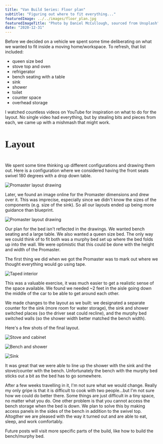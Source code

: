 ```yaml
---
title: "Van Build Series: Floor plan"
subtitle: "Figuring out where to fit everything..."
featuredImage: ../../images/floor_plan.jpg
featuredImageTitle: "Photo by Daniel McCullough, sourced from Unsplash"
date: "2020-12-31"
---
```


Before we decided on a vehicle we spent some time deliberating on what we wanted to fit inside a moving home/workspace. To refresh, that list included: 

- queen size bed
- stove top and oven
- refrigerator
- bench seating with a table
- sink
- shower
- toilet
- counter space
- overhead storage

I watched countless videos on YouTube for inspiration on what to do for the layout. No single video had everything, but by stealing bits and pieces from each, we came up with a mishmash that might work.

<h4 style="font-size:32px; font-family: Ubuntu;">Layout</h4>

We spent some time thinking up different configurations and drawing them out. Here is a configuration where we considered having the front seats swivel 180 degrees with a drop down table.

![Promaster layout drawing](../../images/layout_drawing1.png)

Later, we found an image online for the Promaster dimensions and drew over it. This was imprecise, especially since we didn't know the sizes of the components (e.g. size of the sink). So all our layouts ended up being more guidance than blueprint. 

![Promaster layout drawing](../../images/layout_drawing.jpeg)

Our plan for the bed isn't reflected in the drawings. We wanted bench seating and a large table. We also wanted a queen size bed. The only way we could think of to fit both was a murphy bed set up where the bed folds up into the wall. We were optimistic that this could be done with the height and width of the Promaster.

The first thing we did when we got the Promaster was to mark out where we thought everything would go using tape.

![Taped interior](../../images/interior_taped.jpg)

This was a valuable exercise, it was much easier to get a realistic sense of the space available. We found we needed ~2 feet in the aisle going down the middle of the car to be able to get around each other. 

We made changes to the layout as we built: we designated a separate counter for the sink (more room for water storage), the sink and shower switched places (so the driver seat could recline), and the murphy bed switched walls (so the shower width better matched the bench width). 

Here's a few shots of the final layout.

![Stove and cabinet](../../images/interior_left.jpg)

![Bench and shower](../../images/interior_middle.jpg)

![Sink](../../images/interior_right.jpg)

It was great that we were able to line up the shower with the sink and the stove/counter with the bench. Unfortunately the bench with the murphy bed sticks out a bit as the bed has to go somewhere.

After a few weeks travelling in it, I'm not sure what we would change. Really my only gripe is that it is difficult to cook with two people...but I'm not sure how we could do better there. Some things are just difficult in a tiny space, no matter what you do. One other problem is that you cannot access the bench storage when the bed is down. We plan to solve this by making access panels in the sides of the bench in addition to the swivel top. Altogther we are pleased with the way it turned out and are able to eat, sleep, and work comfortably. 

Future posts will visit more specific parts of the build, like how to build the bench/murphy bed.